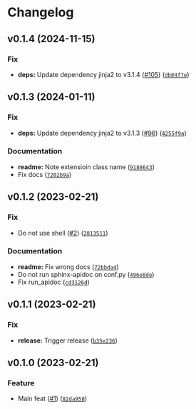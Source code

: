 # Changelog

<!--next-version-placeholder-->

## v0.1.4 (2024-11-15)

### Fix

* **deps:** Update dependency jinja2 to v3.1.4 ([#105](https://github.com/34j/jinja2-shell/issues/105)) ([`db84f7e`](https://github.com/34j/jinja2-shell/commit/db84f7efe1c28c15e54b4ac9721690353a77198b))

## v0.1.3 (2024-01-11)

### Fix

* **deps:** Update dependency jinja2 to v3.1.3 ([#96](https://github.com/34j/jinja2-shell/issues/96)) ([`4255f9a`](https://github.com/34j/jinja2-shell/commit/4255f9a10f12f059f2cc2e012c06f582e744a3b4))

### Documentation

* **readme:** Note extensioin class name ([`9188643`](https://github.com/34j/jinja2-shell/commit/9188643a0549dd3bbc98be757ecbb3ebbf37de5b))
* Fix docs ([`7202b9a`](https://github.com/34j/jinja2-shell/commit/7202b9a6e3f1d85d308eb7807d1d1d25d610b9c1))

## v0.1.2 (2023-02-21)
### Fix
* Do not use shell ([#2](https://github.com/34j/jinja2-shell/issues/2)) ([`2813511`](https://github.com/34j/jinja2-shell/commit/281351140d604781b75330dbe3ae8275f0ebe6f2))

### Documentation
* **readme:** Fix wrong docs ([`72bbda4`](https://github.com/34j/jinja2-shell/commit/72bbda441e542ff65692685d929d3a44f6e5f62f))
* Do not run sphinx-apidoc on conf.py ([`496e8de`](https://github.com/34j/jinja2-shell/commit/496e8de63f0dfe9e1d8e887fff1f9f66b7fd3d81))
* Fix run_apidoc ([`cd3126d`](https://github.com/34j/jinja2-shell/commit/cd3126d72c41d6d102bbd5dd772cded54aa2c0c3))

## v0.1.1 (2023-02-21)
### Fix
* **release:** Trigger release ([`b35e236`](https://github.com/34j/jinja2-shell/commit/b35e2366ea57a1e7a9356e57677fd87bb754cc1b))

## v0.1.0 (2023-02-21)
### Feature
* Main feat ([#1](https://github.com/34j/jinja2-shell/issues/1)) ([`82da958`](https://github.com/34j/jinja2-shell/commit/82da95809e6da1ae7e69846a5e3ae9fdb160228e))
